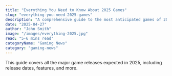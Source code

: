 ```yaml
---
title: "Everything You Need to Know About 2025 Games"
slug: "everything-you-need-2025-games"
description: "A comprehensive guide to the most anticipated games of 2025."
date: "2025-04-27"
author: "John Smith"
image: "/images/everything-2025.jpg"
read: "5-6 mins read"
categoryName: "Gaming News"
category: "gaming-news"
---
```


This guide covers all the major game releases expected in 2025, including release dates, features, and more.
